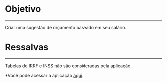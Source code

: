 # Objetivo
---
 Criar uma sugestão de orçamento baseado em seu salário.

 # Ressalvas
 --- 
 Tabelas de IRRF e INSS não são consideradas pela aplicação.

 *Você pode acessar a aplicação [aqui](https://criadordeorcamentosltpneto.streamlit.app/).
